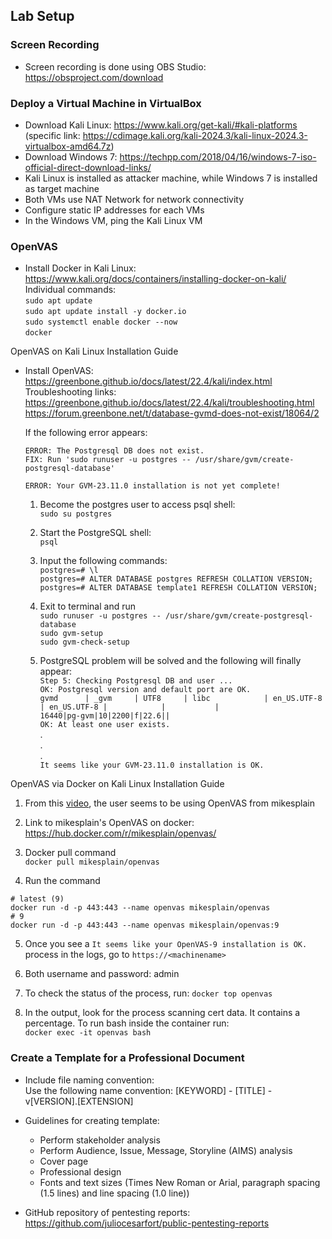 ## Lab Setup

### Screen Recording
- Screen recording is done using OBS Studio: https://obsproject.com/download

### Deploy a Virtual Machine in VirtualBox
- Download Kali Linux: https://www.kali.org/get-kali/#kali-platforms (specific link: https://cdimage.kali.org/kali-2024.3/kali-linux-2024.3-virtualbox-amd64.7z)
- Download Windows 7: https://techpp.com/2018/04/16/windows-7-iso-official-direct-download-links/ 
- Kali Linux is installed as attacker machine, while Windows 7 is installed as target machine
- Both VMs use NAT Network for network connectivity
- Configure static IP addresses for each VMs
- In the Windows VM, ping the Kali Linux VM

### OpenVAS
- Install Docker in Kali Linux: https://www.kali.org/docs/containers/installing-docker-on-kali/<br/>
  Individual commands:<br/>
    `sudo apt update`<br/>
    `sudo apt update install -y docker.io`<br/>
    `sudo systemctl enable docker --now`<br/>
    `docker`

OpenVAS on Kali Linux Installation Guide
- Install OpenVAS: https://greenbone.github.io/docs/latest/22.4/kali/index.html <br/>
  Troubleshooting links:<br/>
    https://greenbone.github.io/docs/latest/22.4/kali/troubleshooting.html<br/>
    https://forum.greenbone.net/t/database-gvmd-does-not-exist/18064/2<br/>
  
  If the following error appears:<br/>

  `ERROR: The Postgresql DB does not exist.`<br/>
        `FIX: Run 'sudo runuser -u postgres -- /usr/share/gvm/create-postgresql-database'`<br/>

  `ERROR: Your GVM-23.11.0 installation is not yet complete!`<br/>
  
  1. Become the postgres user to access psql shell:<br/>
     `sudo su postgres`<br/>

  2. Start the PostgreSQL shell:<br/>
     `psql`<br/>

  3. Input the following commands:<br/>
     `postgres=# \l`<br/>
     `postgres=# ALTER DATABASE postgres REFRESH COLLATION VERSION;`<br/>
     `postgres=# ALTER DATABASE template1 REFRESH COLLATION VERSION;`<br/>

  4. Exit to terminal and run<br/>
     `sudo runuser -u postgres -- /usr/share/gvm/create-postgresql-database`<br/>
     `sudo gvm-setup`<br/>
     `sudo gvm-check-setup`<br/>

  5. PostgreSQL problem will be solved and the following will finally appear:<br/>
     `Step 5: Checking Postgresql DB and user ... `<br/>
          `OK: Postgresql version and default port are OK.`<br/>
   `gvmd      | _gvm     | UTF8     | libc            | en_US.UTF-8 | en_US.UTF-8 |            |           | `<br/>
   `16440|pg-gvm|10|2200|f|22.6||`<br/>
          `OK: At least one user exists.`<br/>
     .<br/>
     .<br/>
     .<br/>
     `It seems like your GVM-23.11.0 installation is OK.`<br/>

OpenVAS via Docker on Kali Linux Installation Guide
  1. From this [video](https://www.youtube.com/watch?v=jZZhkrY0nOE), the user seems to be using OpenVAS from mikesplain <br/>

  2. Link to mikesplain's OpenVAS on docker: https://hub.docker.com/r/mikesplain/openvas/ <br/>

  3. Docker pull command <br/>
  `docker pull mikesplain/openvas` <br/>

  4. Run the command <br/>
  ```
  # latest (9)
  docker run -d -p 443:443 --name openvas mikesplain/openvas
  # 9
  docker run -d -p 443:443 --name openvas mikesplain/openvas:9
  ```

  5. Once you see a `It seems like your OpenVAS-9 installation is OK.` process in the logs, go to `https://<machinename>` <br/>
  
  6. Both username and password: admin
  
  7. To check the status of the process, run: `docker top openvas`
  
  8. In the output, look for the process scanning cert data. It contains a percentage. To run bash inside the container run: <br/>
  `docker exec -it openvas bash` <br/>


### Create a Template for a Professional Document
- Include file naming convention: <br/>
  Use the following name convention: [KEYWORD] - [TITLE] - v[VERSION].[EXTENSION]

- Guidelines for creating template:
  - Perform stakeholder analysis
  - Perform Audience, Issue, Message, Storyline (AIMS) analysis
  - Cover page
  - Professional design
  - Fonts and text sizes (Times New Roman or Arial, paragraph spacing (1.5 lines) and line spacing (1.0 line))

- GitHub repository of pentesting reports: https://github.com/juliocesarfort/public-pentesting-reports 

  



  
  
